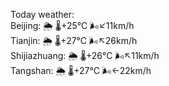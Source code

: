 Today weather:  
Beijing: 🌦   🌡️+25°C 🌬️↙11km/h  
Tianjin: 🌦   🌡️+27°C 🌬️↖26km/h  
Shijiazhuang: 🌦   🌡️+26°C 🌬️↖11km/h  
Tangshan: 🌦   🌡️+27°C 🌬️←22km/h  
